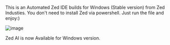 This is an Automated Zed IDE builds for Windows (Stable version) from Zed Industies. You don't need to install Zed via powershell. Just run the file and enjoy:)


![image](https://github.com/user-attachments/assets/876a67ae-fa6c-4e0f-8cee-31dc8e589b16)

Zed AI is now Available for Windows version.


